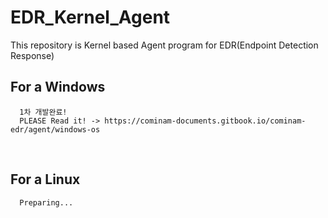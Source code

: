 # EDR_Kernel_Agent
This repository is Kernel based Agent program for EDR(Endpoint Detection Response)

## For a Windows
```
  1차 개발완료!
  PLEASE Read it! -> https://cominam-documents.gitbook.io/cominam-edr/agent/windows-os
```
<br>

## For a Linux

```
  Preparing...
```

<br>
